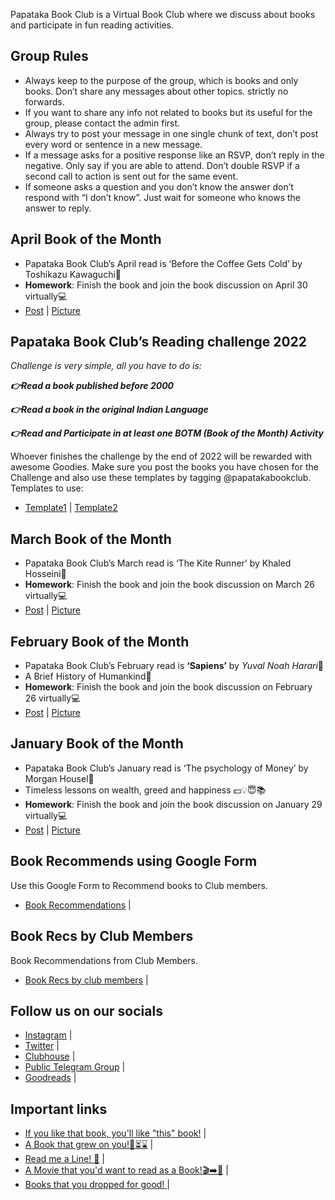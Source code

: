 Papataka Book Club is a Virtual Book Club where we discuss about books and participate in fun reading activities.

## Group Rules
- Always keep to the purpose of the group, which is books and only books. Don’t share any messages about other topics. strictly no forwards.
- If you want to share any info not related to books but its useful for the group, please contact the admin first.
- Always try to post your message in one single chunk of text, don’t post every word or sentence in a new message.
- If a message asks for a positive response like an RSVP, don’t reply in the negative. Only say if you are able to attend. Don’t double RSVP if a second call to action is sent out for the same event.
- If someone asks a question and you don’t know the answer don’t respond with “I don’t know”. Just wait for someone who knows the answer to reply.

## April Book of the Month

- Papataka Book Club’s April read is ‘Before the Coffee Gets Cold’ by Toshikazu Kawaguchi📖
- **Homework**: Finish the book and join the book discussion on April 30 virtually💻
- [Post](https://www.instagram.com/p/CbxKwIcBG8G/) | [Picture](images/April.png)

## Papataka Book Club’s Reading challenge 2022

*Challenge is very simple, all you have to do is:*

***👉Read a book published before 2000***

***👉Read a book in the original Indian Language***

***👉Read and Participate in at least one BOTM (Book of the Month) Activity***

Whoever finishes the challenge by the end of 2022 will be rewarded with awesome Goodies. Make sure you post the books you have chosen for the Challenge and also use these templates by tagging @papatakabookclub.   
Templates to use:   
- [Template1](images/1.png) | [Template2](images/2.png)

## March Book of the Month

- Papataka Book Club’s March read is ‘The Kite Runner’ by Khaled Hosseini📖   
- **Homework**: Finish the book and join the book discussion on March 26 virtually💻   
- [Post](https://www.instagram.com/p/CahNLz3vUzg/) | [Picture](images/March.png)

## February Book of the Month

- Papataka Book Club’s February read is **‘Sapiens’** by *Yuval Noah Harari*📖 
- A Brief History of Humankind🤠   
- **Homework**: Finish the book and join the book discussion on February 26 virtually💻   
- [Post](https://www.instagram.com/p/CZKctmgIUKl/) | [Picture](images/FEB.png)

## January Book of the Month

- Papataka Book Club’s January read is ‘The psychology of Money’ by Morgan Housel📖   
- Timeless lessons on wealth, greed and happiness 💵💡😇📚    
- **Homework**: Finish the book and join the book discussion on January 29 virtually💻   
- [Post](https://www.instagram.com/p/CXwTQdfPgkx/) | [Picture](images/JAN.png)

## Book Recommends using Google Form
Use this Google Form to Recommend books to Club members.   
- [Book Recommendations](https://docs.google.com/forms/d/e/1FAIpQLScGC-Npph6R6Mq7Cf9irhHHiaQLn7wf_YyIzJWTLVKXzl_d9A/viewform) |

## Book Recs by Club Members
Book Recommendations from Club Members.   
- [Book Recs by club members](https://docs.google.com/spreadsheets/d/1ZSrwIh4iSybY5ofas1phJfwSV547afq7QWrGz_ERIfE/edit) |

## Follow us on our socials
- [Instagram](https://www.instagram.com/papatakabookclub/) |  
- [Twitter](https://twitter.com/PapatakaClub) |   
- [Clubhouse](https://www.clubhouse.com/join/papataka-book-club/UMhzRvrU) | 
- [Public Telegram Group](https://t.me/papatakabookclub) |  
- [Goodreads](https://www.goodreads.com/group/show/720243-papataka-book-club) |

## Important links
- [If you like that book, you'll like "this" book!](https://telegra.ph/If-you-like-that-book-youll-like-this-book-06-10) | 
- [A Book that grew on you!📖⏳⌛](https://telegra.ph/A-Book-that-grew-on-you-06-21) | 
- [Read me a Line! 📖](https://telegra.ph/Read-me-a-Line-06-18) | 
- [A Movie that you'd want to read as a Book!🎬➡️📖](https://telegra.ph/A-Movie-that-youd-want-to-read-as-a-Book-06-18) | 
- [Books that you dropped for good! ](https://telegra.ph/Papataka-Book-Club--Books-Dropped-for-Good-06-06) |









